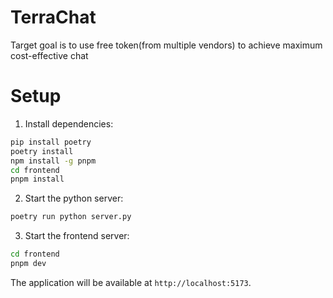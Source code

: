# TerraChat
Target goal is to use free token(from multiple vendors) to achieve maximum cost-effective chat 


# Setup
1. Install dependencies:
```bash
pip install poetry
poetry install
npm install -g pnpm
cd frontend
pnpm install
```

2. Start the python server:
```bash
poetry run python server.py
```

3. Start the frontend server:
```bash
cd frontend
pnpm dev
```

The application will be available at `http://localhost:5173`.